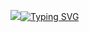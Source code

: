 <a href="https://git.io/typing-svg"><img src="githubphoto1.jpeg"><img src="https://readme-typing-svg.herokuapp.com?font=Fira+Code&pause=1000&center=true&vCenter=true&random=false&width=435&lines=Dhruv+this+side+%F0%9F%91%8B;A+tech+enthusiast+and+a+beginner+dev" alt="Typing SVG" /></a>
